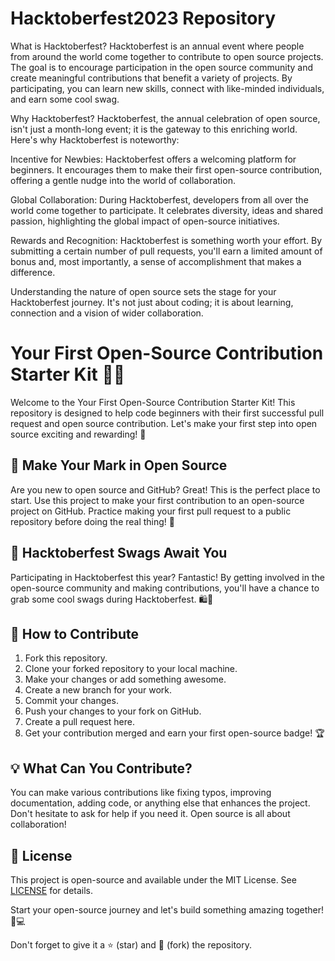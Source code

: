 # Hacktoberfest2023 Repository

What is Hacktoberfest?
Hacktoberfest is an annual event where people from around the world come together to contribute to open source projects. The goal is to encourage participation in the open source community and create meaningful contributions that benefit a variety of projects. By participating, you can learn new skills, connect with like-minded individuals, and earn some cool swag.

Why Hacktoberfest?
Hacktoberfest, the annual celebration of open source, isn't just a month-long event; it is the gateway to this enriching world. Here's why Hacktoberfest is noteworthy:

Incentive for Newbies: Hacktoberfest offers a welcoming platform for beginners. It encourages them to make their first open-source contribution, offering a gentle nudge into the world of collaboration.

Global Collaboration: During Hacktoberfest, developers from all over the world come together to participate. It celebrates diversity, ideas and shared passion, highlighting the global impact of open-source initiatives.

Rewards and Recognition: Hacktoberfest is something worth your effort. By submitting a certain number of pull requests, you'll earn a limited amount of bonus and, most importantly, a sense of accomplishment that makes a difference.

Understanding the nature of open source sets the stage for your Hacktoberfest journey. It's not just about coding; it is about learning, connection and a vision of wider collaboration.

# Your First Open-Source Contribution Starter Kit 🌟🎉

Welcome to the Your First Open-Source Contribution Starter Kit! This repository is designed to help code beginners with their first successful pull request and open source contribution. Let's make your first step into open source exciting and rewarding! 🥳

## 🌟 Make Your Mark in Open Source

Are you new to open source and GitHub? Great! This is the perfect place to start. Use this project to make your first contribution to an open-source project on GitHub. Practice making your first pull request to a public repository before doing the real thing! 🚀

## 🎁 Hacktoberfest Swags Await You

Participating in Hacktoberfest this year? Fantastic! By getting involved in the open-source community and making contributions, you'll have a chance to grab some cool swags during Hacktoberfest. 🛍️👕

## 🤝 How to Contribute

1. Fork this repository.
2. Clone your forked repository to your local machine.
3. Make your changes or add something awesome.
4. Create a new branch for your work.
5. Commit your changes.
6. Push your changes to your fork on GitHub.
7. Create a pull request here.
8. Get your contribution merged and earn your first open-source badge! 🏆

## 💡 What Can You Contribute?

You can make various contributions like fixing typos, improving documentation, adding code, or anything else that enhances the project. Don't hesitate to ask for help if you need it. Open source is all about collaboration!

## 📄 License

This project is open-source and available under the MIT License. See [LICENSE](LICENSE) for details.

Start your open-source journey and let's build something amazing together! 💪💻

Don't forget to give it a ⭐ (star) and 🍴 (fork) the repository.
